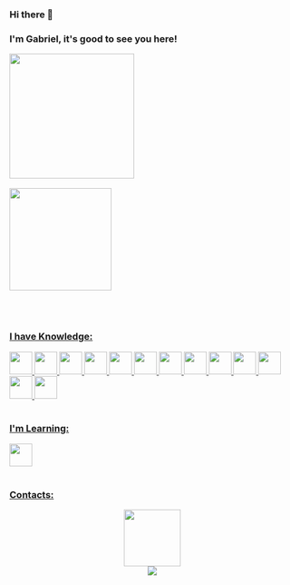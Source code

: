 ### Hi there 👋

### I'm Gabriel, it's good to see you here!

<div>
  <a href="https://github.com/seu-usuário-aqui">
  <img height="220em" src="https://github-readme-stats.vercel.app/api/top-langs/?username=Gab360riel&layout=compact&langs_count=7&theme=dracula"/>
    <br></br>
  <img height="180em" src="https://github-readme-stats.vercel.app/api?username=Gab360riel&show_icons=true&theme=dracula&include_all_commits=true&count_private=true"/>
  
  <br></br>
  ### I have Knowledge:
   <img src="https://cdn.jsdelivr.net/gh/devicons/devicon/icons/nestjs/nestjs-original-wordmark.svg" width="40" height="40"/>
   <img src="https://cdn.jsdelivr.net/gh/devicons/devicon/icons/typeorm/typeorm-original-wordmark.svg" width="40" height="40"/>
   <img src="https://cdn.jsdelivr.net/gh/devicons/devicon/icons/nextjs/nextjs-original-wordmark.svg" width="40" height="40"/>
   <img src="https://cdn.jsdelivr.net/gh/devicons/devicon/icons/javascript/javascript-original.svg" width="40" height="40"/>
   <img src="https://cdn.jsdelivr.net/gh/devicons/devicon/icons/typescript/typescript-original.svg" width="40" height="40"/>
   <img src="https://cdn.jsdelivr.net/gh/devicons/devicon/icons/nodejs/nodejs-original.svg" width="40" height="40"/>
   <img src="https://cdn.jsdelivr.net/gh/devicons/devicon/icons/react/react-original.svg" width="40" height="40"/>
   <img src="https://cdn.jsdelivr.net/gh/devicons/devicon/icons/redux/redux-original.svg" width="40" height="40"/>
   <img src="https://cdn.jsdelivr.net/gh/devicons/devicon/icons/git/git-original-wordmark.svg" width="40" height="40"/>
   <img src="https://cdn.jsdelivr.net/gh/devicons/devicon/icons/sequelize/sequelize-original-wordmark.svg" width="40" height="40"/>
   <img src="https://cdn.jsdelivr.net/gh/devicons/devicon/icons/postgresql/postgresql-original-wordmark.svg" width="40" height="40"/>
   <img src="https://cdn.jsdelivr.net/gh/devicons/devicon/icons/mongodb/mongodb-original-wordmark.svg" width="40" height="40"/>
   <img src="https://cdn.jsdelivr.net/gh/devicons/devicon/icons/docker/docker-original-wordmark.svg" width="40" height="40"/>
   <br></br>
   
  ### I'm Learning:
   <img src="https://cdn.jsdelivr.net/gh/devicons/devicon/icons/dart/dart-original-wordmark.svg" width="40" height="40"/>
   <br></br>
</div>

### Contacts:
<div align="center">
  <img src="https://media.giphy.com/media/M9gbBd9nbDrOTu1Mqx/giphy.gif" width="100"/>
<!--   <img src="https://komarev.com/ghpvc/?username=Gab360riel&style=flat-square&color=blue" alt=""/> -->
</div>
<div align="center">
  <a href="https://www.linkedin.com/in/gabriel-martins-498467310/" target="_blank"><img src="https://img.shields.io/badge/-LinkedIn-%230077B5?style=for-the-badge&logo=linkedin&logoColor=white" target="_blank"></a>
</div>
